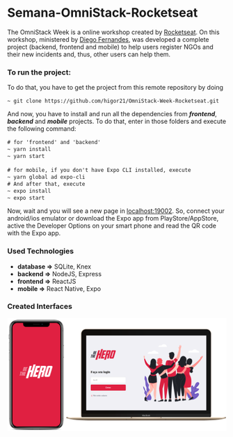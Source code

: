 # Semana-OmniStack-Rocketseat

The OmniStack Week is a online workshop created by [Rocketseat](https://github.com/Rocketseat). On this workshop, ministered by [Diego Fernandes](https://github.com/diego3g), was developed a complete project (backend, frontend and mobile) to help users register NGOs and their new incidents and, thus, other users can help them.

### **To run the project:**
To do that, you have to get the project from this remote repository by doing 

```
~ git clone https://github.com/higor21/OmniStack-Week-Rocketseat.git 
```

And now, you have to install and run all the dependencies from ***frontend***, ***backend*** and ***mobile*** projects. To do that, enter in those folders and execute the following command:

```
# for 'frontend' and 'backend'
~ yarn install
~ yarn start

# for mobile, if you don't have Expo CLI installed, execute 
~ yarn global ad expo-cli
# And after that, execute
~ expo install
~ expo start
```

Now, wait and you will see a new page in [localhost:19002](http://localhost:19002/). So, connect your android/ios emulator or download the Expo app from PlayStore/AppStore, active the Developer Options on your smart phone and read the QR code with the Expo app.


### **Used Technologies**

* **database =>** SQLite, Knex
* **backend =>** NodeJS, Express
* **frontend =>** ReactJS
* **mobile =>** React Native, Expo


### **Created Interfaces**

![](https://github.com/DanielM08/Be-The-Hero/blob/master/frontend/tela_Inicial_aplicacao_em_cell_e_pc.png)
